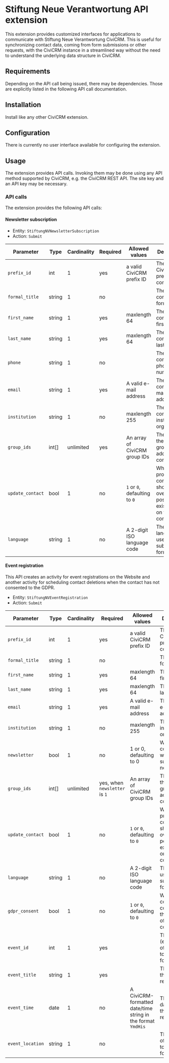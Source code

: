 # Stiftung Neue Verantwortung API extension

This extension provides customized interfaces for applications to communicate
with Stiftung Neue Verantwortung CiviCRM. This is useful for synchronizing
contact data, coming from form submissions or other requests, with the CiviCRM
instance in a streamlined way without the need to understand the underlying data
structure in CiviCRM.

## Requirements

Depending on the API call being issued, there may be dependencies. Those are
explicitly listed in the following API call documentation.

## Installation

Install like any other CiviCRM extension.

## Configuration

There is currently no user interface available for configuring the extension.

## Usage

The extension provides API calls. Invoking them may be done using any API method
supported by CiviCRM, e.g. the CiviCRM REST API. The site key and an API key may
be necessary.

### API calls

The extension provides the following API calls:

#### Newsletter subscription

- Entity: `StiftungNVNewsletterSubscription`
- Action: `Submit`

| Parameter        | Type   | Cardinality | Required | Allowed values                | Description                                                                               |
|------------------|--------|-------------|----------|-------------------------------|-------------------------------------------------------------------------------------------|
| `prefix_id`      | int    | 1           | yes      | a valid CiviCRM prefix ID     | The ID of the CiviCRM prefix for the contact.                                             |
| `formal_title`   | string | 1           | no       |                               | The contact's formal title.                                                               |
| `first_name`     | string | 1           | yes      | maxlength 64                  | The contact's first name.                                                                 |
| `last_name`      | string | 1           | yes      | maxlength 64                  | The contact's last name.                                                                  |
| `phone`          | string | 1           | no       |                               | The contact's phone number.                                                               |
| `email`          | string | 1           | yes      | A valid e-mail address        | The contact's e-mail address.                                                             |
| `institution`    | string | 1           | no       | maxlength 255                 | The contact's institution or organization.                                                |
| `group_ids`      | int[]  | unlimited   | yes      | An array of CiviCRM group IDs | The IDs of the CiviCRM groups to add the contact to.                                      |
| `update_contact` | bool   | 1           | no       | `1` or `0`, defaulting to `0` | Whether the provided contact data should overwrite possibly existing data on the contact. |
| `language`       | string | 1           | no       | A 2-digit ISO language code   | The language used for the submitting form.                                                |

#### Event registration

This API creates an activity for event registrations on the Website and another
activity for scheduling contact deletions when the contact has not consented to
the GDPR.

- Entity: `StiftungNVEventRegistration`
- Action: `Submit`

| Parameter        | Type   | Cardinality | Required                      | Allowed values                                              | Description                                                                               |
|------------------|--------|-------------|-------------------------------|-------------------------------------------------------------|-------------------------------------------------------------------------------------------|
| `prefix_id`      | int    | 1           | yes                           | a valid CiviCRM prefix ID                                   | The ID of the CiviCRM prefix for the contact.                                             |
| `formal_title`   | string | 1           | no                            |                                                             | The contact's formal title.                                                               |
| `first_name`     | string | 1           | yes                           | maxlength 64                                                | The contact's first name.                                                                 |
| `last_name`      | string | 1           | yes                           | maxlength 64                                                | The contact's last name.                                                                  |
| `email`          | string | 1           | yes                           | A valid e-mail address                                      | The contact's e-mail address.                                                             |
| `institution`    | string | 1           | no                            | maxlength 255                                               | The contact's institution or organization.                                                |
| `newsletter`     | bool   | 1           | no                            | 1 or 0, defaulting to 0                                     | Whether the contact wants to subscribe to newsletter(s).                                  |
| `group_ids`      | int[]  | unlimited   | yes, when `newsletter` is `1` | An array of CiviCRM group IDs                               | The IDs of the CiviCRM groups to add the contact to.                                      |
| `update_contact` | bool   | 1           | no                            | `1` or `0`, defaulting to `0`                               | Whether the provided contact data should overwrite possibly existing data on the contact. |
| `language`       | string | 1           | no                            | A 2-digit ISO language code                                 | The language used for the submitting form.                                                |
| `gdpr_consent`   | bool   | 1           | no                            | `1` or `0`, defaulting to `0`                               | Whether the contact consented to the storage of their contact data.                       |
| `event_id`       | int    | 1           | yes                           |                                                             | The (external) ID of the event to register for.                                           |
| `event_title`    | string | 1           | yes                           |                                                             | The title of the event to register for.                                                   |
| `event_time`     | date   | 1           | no                            | A CiviCRM-formatted date/time string in the format `YmdHis` | The date/time of the event to register for.                                               |
| `event_location` | string | 1           | no                            |                                                             | The location of the event to register for.                                                |
